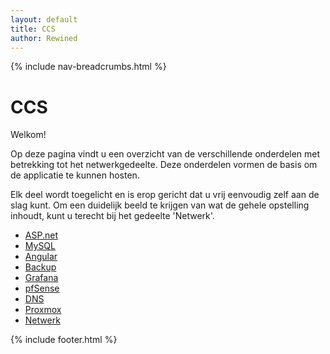 ```yaml
---
layout: default
title: CCS
author: Rewined 
---
```


{% include nav-breadcrumbs.html %}


# CCS

Welkom!

Op deze pagina vindt u een overzicht van de verschillende onderdelen met betrekking tot het netwerkgedeelte. Deze onderdelen vormen de basis om de applicatie te kunnen hosten. 

Elk deel wordt toegelicht en is erop gericht dat u vrij eenvoudig zelf aan de slag kunt. Om een duidelijk beeld te krijgen van wat de gehele opstelling inhoudt, kunt u terecht bij het gedeelte 'Netwerk'.

* [ASP.net](ASP_net/)
* [MySQL](MySQL)
* [Angular](Angular/)
* [Backup](Backup/)
* [Grafana](Grafana/)
* [pfSense](pfSense/)
* [DNS](DNS/)
* [Proxmox](Proxmox/)
* [Netwerk](Netwerk/)


{% include footer.html %}
